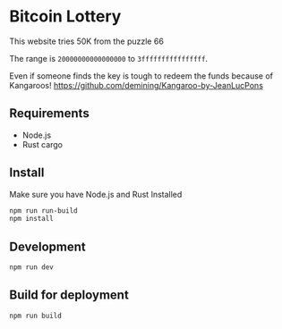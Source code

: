 # Bitcoin Lottery

This website tries 50K from the puzzle 66

The range is `20000000000000000` to `3ffffffffffffffff`.

Even if someone finds the key is tough to redeem the funds because of Kangaroos!
https://github.com/demining/Kangaroo-by-JeanLucPons

## Requirements

- Node.js
- Rust cargo

## Install

Make sure you have Node.js and Rust Installed

```sh
npm run run-build
npm install
```

## Development

```sh
npm run dev
```

## Build for deployment

```sh
npm run build
```
